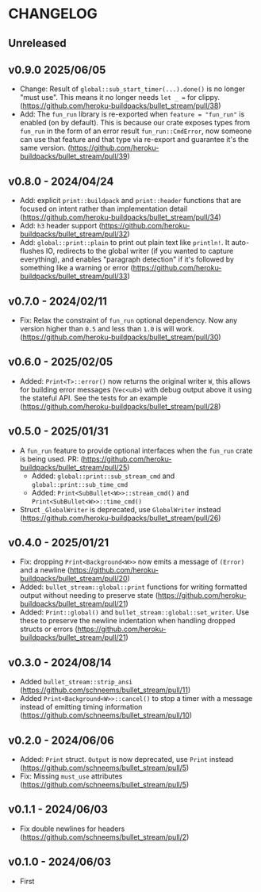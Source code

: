 # CHANGELOG

## Unreleased

## v0.9.0 2025/06/05

- Change: Result of `global::sub_start_timer(...).done()` is no longer "must use". This means it no longer needs `let _ =` for clippy. (https://github.com/heroku-buildpacks/bullet_stream/pull/38)
- Add: The `fun_run` library is re-exported when `feature = "fun_run"` is enabled (on by default). This is because our crate exposes types from `fun_run` in the form of an error result `fun_run::CmdError`, now someone can use that feature and that type via re-export and guarantee it's the same version. (https://github.com/heroku-buildpacks/bullet_stream/pull/39)

## v0.8.0 - 2024/04/24

- Add: explicit `print::buildpack` and `print::header` functions that are focused on intent rather than implementation detail (https://github.com/heroku-buildpacks/bullet_stream/pull/34)
- Add: `h3` header support (https://github.com/heroku-buildpacks/bullet_stream/pull/32)
- Add: `global::print::plain` to print out plain text like `println!`. It auto-flushes IO, redirects to the global writer (if you wanted to capture everything), and enables "paragraph detection" if it's followed by something like a warning or error (https://github.com/heroku-buildpacks/bullet_stream/pull/33)

## v0.7.0 - 2024/02/11

- Fix: Relax the constraint of `fun_run` optional dependency. Now any version higher than `0.5` and less than `1.0` is will work. (https://github.com/heroku-buildpacks/bullet_stream/pull/30)

## v0.6.0 - 2025/02/05

- Added: `Print<T>::error()` now returns the original writer `W`, this allows for building error messages (`Vec<u8>`) with debug output above it using the stateful API. See the tests for an example (https://github.com/heroku-buildpacks/bullet_stream/pull/28)

## v0.5.0 - 2025/01/31

- A `fun_run` feature to provide optional interfaces when the `fun_run` crate is being used. PR: (https://github.com/heroku-buildpacks/bullet_stream/pull/25)
  - Added: `global::print::sub_stream_cmd` and `global::print::sub_time_cmd`
  - Added: `Print<SubBullet<W>>::stream_cmd()` and `Print<SubBullet<W>>::time_cmd()`
- Struct `_GlobalWriter` is deprecated, use `GlobalWriter` instead (https://github.com/heroku-buildpacks/bullet_stream/pull/26)

## v0.4.0 - 2025/01/21

- Fix: dropping `Print<Background<W>>` now emits a message of `(Error)` and a newline (https://github.com/heroku-buildpacks/bullet_stream/pull/20)
- Added: `bullet_stream::global::print` functions for writing formatted output without needing to preserve state (https://github.com/heroku-buildpacks/bullet_stream/pull/21)
- Added: `Print::global()` and `bullet_stream::global::set_writer`. Use these to preserve the newline indentation when handling dropped structs or errors (https://github.com/heroku-buildpacks/bullet_stream/pull/21)

## v0.3.0 - 2024/08/14

- Added `bullet_stream::strip_ansi` (https://github.com/schneems/bullet_stream/pull/11)
- Added `Print<Background<W>>::cancel()` to stop a timer with a message instead of emitting timing information (https://github.com/schneems/bullet_stream/pull/10)

## v0.2.0 - 2024/06/06

- Added: `Print` struct. `Output` is now deprecated, use `Print` instead (https://github.com/schneems/bullet_stream/pull/5)
- Fix: Missing `must_use` attributes (https://github.com/schneems/bullet_stream/pull/5)

## v0.1.1 - 2024/06/03

- Fix double newlines for headers (https://github.com/schneems/bullet_stream/pull/2)

## v0.1.0 - 2024/06/03

- First

